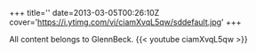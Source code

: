 +++
title=''
date=2013-03-05T00:26:10Z
cover='https://i.ytimg.com/vi/ciamXvqL5qw/sddefault.jpg'
+++

All content belongs to GlennBeck.
{{< youtube ciamXvqL5qw >}}
